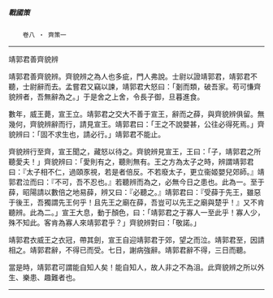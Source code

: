 

##### 戰國策
　　`卷八 ‧ 齊策一`

* * *

靖郭君善齊貌辨

靖郭君善齊貌辨。齊貌辨之為人也多疵，門人弗說。士尉以證靖郭君，靖郭君不聽，士尉辭而去。孟嘗君又竊以諫，靖郭君大怒曰：「剗而類，破吾家。苟可慊齊貌辨者，吾無辭為之。」于是舍之上舍，令長子御，旦暮進食。

數年，威王薨，宣王立。靖郭君之交大不善于宣王，辭而之薛，與齊貌辨俱留。無幾何，齊貌辨辭而行，請見宣王。靖郭君曰：「王之不說嬰甚，公往必得死焉。」齊貌辨曰：「固不求生也，請必行。」靖郭君不能止。

齊貌辨行至齊，宣王聞之，藏怒以待之。齊貌辨見宣王，王曰：「子，靖郭君之所聽愛夫！」齊貌辨曰：「愛則有之，聽則無有。王之方為太子之時，辨謂靖郭君曰：『太子相不仁，過頤豕視，若是者倍反。不若廢太子，更立衞姬嬰兒郊師。』靖郭君泣而曰：『不可，吾不忍也。』若聽辨而為之，必無今日之患也。此為一。至于薛，昭陽請以數倍之地易薛，辨又曰：『必聽之。』靖郭君曰：『受薛于先王，雖惡于後王，吾獨謂先王何乎！且先王之廟在薛，吾豈可以先王之廟與楚乎！』又不肯聽辨。此為二。」宣王大息，動于顏色，曰：「靖郭君之于寡人一至此乎！寡人少，殊不知此。客肯為寡人來靖郭君乎？」齊貌辨對曰：「敬諾。」

靖郭君衣威王之衣冠，帶其劍，宣王自迎靖郭君于郊，望之而泣。靖郭君至，因請相之。靖郭君辭，不得已而受。七日，謝病強辭。靖郭君辭不得，三日而聽。

當是時，靖郭君可謂能自知人矣！能自知人，故人非之不為沮。此齊貌辨之所以外生、樂患、趣難者也。

* * *

